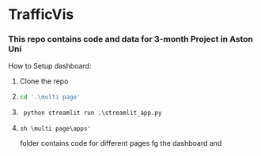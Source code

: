 # TrafficVis

### This repo contains code and data for 3-month Project in Aston Uni

How to Setup dashboard:

1) Clone the repo
2) ```sh
   cd '.\multi page'
   ```
3) ```py
    python streamlit run .\streamlit_app.py
   ```
4)
     ```
     sh \multi page\apps'
     ``` 
     folder contains code for different pages fg the dashboard and 
